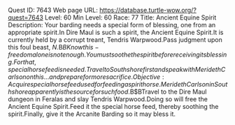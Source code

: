 Quest ID: 7643
Web page URL: https://database.turtle-wow.org/?quest=7643
Level: 60
Min Level: 60
Race: 77
Title: Ancient Equine Spirit
Description: Your barding needs a special form of blessing, one from an appropriate spirit.In Dire Maul is such a spirit, the Ancient Equine Spirit.It is currently held by a corrupt treant, Tendris Warpwood.Pass judgment upon this foul beast, $N.$B$BKnow this - freedom alone is not enough.You must soothe the spirit before receiving its blessing.For that, special horse feed is needed.Travel to Southshore first and speak with Merideth Carlson on this... and prepare for more sacrifice.
Objective: Acquire special horse feed used for feeding a spirit horse.Merideth Carlson in Southshore apparently is the source for such food.$B$BTravel to the Dire Maul dungeon in Feralas and slay Tendris Warpwood.Doing so will free the Ancient Equine Spirit.Feed it the special horse feed, thereby soothing the spirit.Finally, give it the Arcanite Barding so it may bless it.
